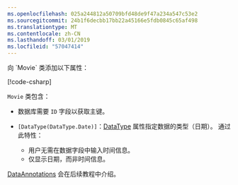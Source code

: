 ```yaml
---
ms.openlocfilehash: 025a244812a50709bfd48de9f47a234a547c53e2
ms.sourcegitcommit: 24b1f6decbb17bb22a45166e5fdb0845c65af498
ms.translationtype: MT
ms.contentlocale: zh-CN
ms.lasthandoff: 03/01/2019
ms.locfileid: "57047414"
---
```

<!-- THIS INCLUDE USED BY MVC AND RP --> 向 `Movie` 类添加以下属性：

[!code-csharp[](~/tutorials/razor-pages/razor-pages-start/sample/RazorPagesMovie22/Models/Movie.cs?name=snippet1)]

`Movie` 类包含：

* 数据库需要 `ID` 字段以获取主键。
* `[DataType(DataType.Date)]`：[DataType](/dotnet/api/microsoft.aspnetcore.mvc.dataannotations.internal.datatypeattributeadapter) 属性指定数据的类型（日期）。 通过此特性：

  * 用户无需在数据字段中输入时间信息。
  * 仅显示日期，而非时间信息。

[DataAnnotations](/dotnet/api/system.componentmodel.dataannotations) 会在后续教程中介绍。